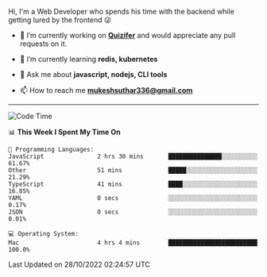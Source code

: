 Hi, I'm a Web Developer who spends his time with the backend while getting lured by the frontend 😜

- 🔭 I’m currently working on **[Quizifer](https://github.com/SutharMukesh/Quizifer/)** and would appreciate any pull requests on it.

- 🌱 I’m currently learning **redis, kubernetes**

- 💬 Ask me about **javascript, nodejs, CLI tools**

- 📫 How to reach me **mukeshsuthar336@gmail.com**

---
<!--START_SECTION:waka-->
![Code Time](http://img.shields.io/badge/Code%20Time-1%2C835%20hrs%2018%20mins-blue)

📊 **This Week I Spent My Time On** 

```text
💬 Programming Languages: 
JavaScript               2 hrs 30 mins       ███████████████░░░░░░░░░░   61.67% 
Other                    51 mins             █████░░░░░░░░░░░░░░░░░░░░   21.29% 
TypeScript               41 mins             ████░░░░░░░░░░░░░░░░░░░░░   16.85% 
YAML                     0 secs              ░░░░░░░░░░░░░░░░░░░░░░░░░   0.17% 
JSON                     0 secs              ░░░░░░░░░░░░░░░░░░░░░░░░░   0.01%

💻 Operating System: 
Mac                      4 hrs 4 mins        █████████████████████████   100.0%

```


 Last Updated on 28/10/2022 02:24:57 UTC
<!--END_SECTION:waka-->
